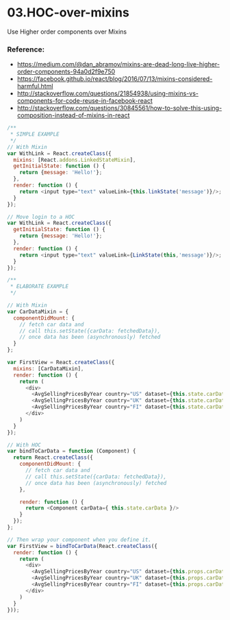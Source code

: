 # 03.HOC-over-mixins
Use Higher order components over Mixins

### Reference:
- https://medium.com/@dan_abramov/mixins-are-dead-long-live-higher-order-components-94a0d2f9e750
- https://facebook.github.io/react/blog/2016/07/13/mixins-considered-harmful.html
- http://stackoverflow.com/questions/21854938/using-mixins-vs-components-for-code-reuse-in-facebook-react
- http://stackoverflow.com/questions/30845561/how-to-solve-this-using-composition-instead-of-mixins-in-react

```javascript
/**
 * SIMPLE EXAMPLE
 */
// With Mixin
var WithLink = React.createClass({
  mixins: [React.addons.LinkedStateMixin],
  getInitialState: function () {
    return {message: 'Hello!'};
  },
  render: function () {
    return <input type="text" valueLink={this.linkState('message')}/>;
  }
});

// Move login to a HOC
var WithLink = React.createClass({
  getInitialState: function () {
    return {message: 'Hello!'};
  },
  render: function () {
    return <input type="text" valueLink={LinkState(this,'message')}/>;
  }
});

/**
 * ELABORATE EXAMPLE
 */

// With Mixin
var CarDataMixin = {
  componentDidMount: {
    // fetch car data and
    // call this.setState({carData: fetchedData}),
    // once data has been (asynchronously) fetched
  }
};

var FirstView = React.createClass({
  mixins: [CarDataMixin],
  render: function () {
    return (
      <div>
        <AvgSellingPricesByYear country="US" dataset={this.state.carData}/>
        <AvgSellingPricesByYear country="UK" dataset={this.state.carData}/>
        <AvgSellingPricesByYear country="FI" dataset={this.state.carData}/>
      </div>
    )
  }
});

// With HOC
var bindToCarData = function (Component) {
  return React.createClass({
    componentDidMount: {
      // fetch car data and
      // call this.setState({carData: fetchedData}),
      // once data has been (asynchronously) fetched
    },

    render: function () {
      return <Component carData={ this.state.carData }/>
    }
  });
};

// Then wrap your component when you define it.
var FirstView = bindToCarData(React.createClass({
  render: function () {
    return (
      <div>
        <AvgSellingPricesByYear country="US" dataset={this.props.carData}/>
        <AvgSellingPricesByYear country="UK" dataset={this.props.carData}/>
        <AvgSellingPricesByYear country="FI" dataset={this.props.carData}/>
      </div>
    )
  }
}));
```
